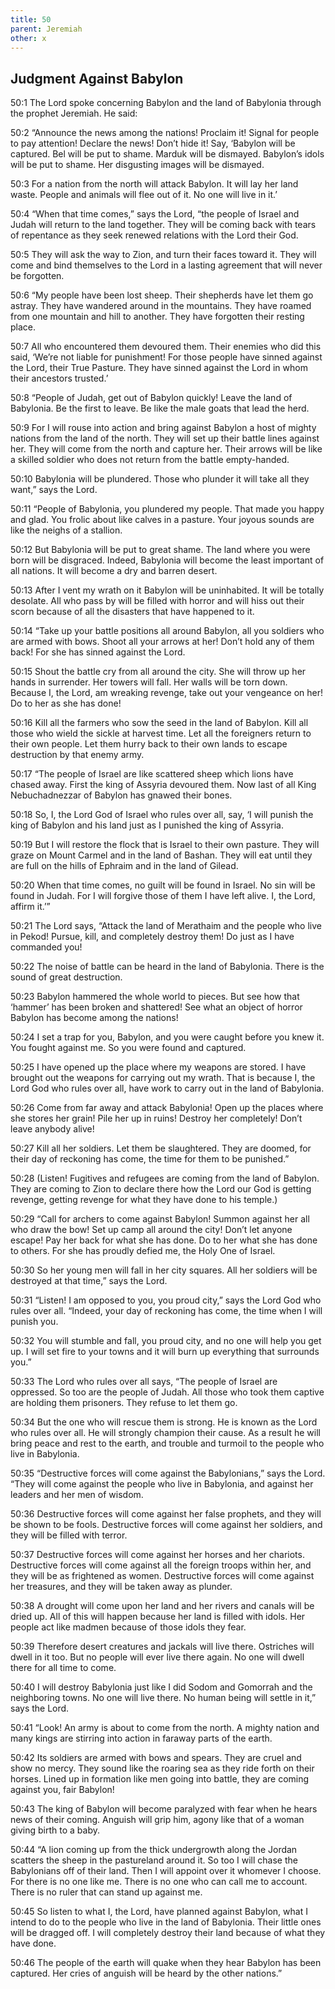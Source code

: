```yaml
---
title: 50
parent: Jeremiah
other: x
---
```



## Judgment Against Babylon

<a name="50:1">50:1</a> The Lord spoke concerning Babylon and the land of Babylonia through the prophet Jeremiah. He said:

<a name="50:2">50:2</a> “Announce the news among the nations! Proclaim it!
Signal for people to pay attention!
Declare the news! Don’t hide it! Say,
‘Babylon will be captured.
Bel will be put to shame.
Marduk will be dismayed.
Babylon’s idols will be put to shame.
Her disgusting images will be dismayed.

<a name="50:3">50:3</a> For a nation from the north will attack Babylon.
It will lay her land waste.
People and animals will flee out of it.
No one will live in it.’

<a name="50:4">50:4</a> “When that time comes,” says the Lord,
“the people of Israel and Judah will return to the land together.
They will be coming back with tears of repentance
as they seek renewed relations with the Lord their God.

<a name="50:5">50:5</a> They will ask the way to Zion,
and turn their faces toward it.
They will come and bind themselves to the Lord
in a lasting agreement that will never be forgotten.

<a name="50:6">50:6</a> “My people have been lost sheep.
Their shepherds have let them go astray.
They have wandered around in the mountains.
They have roamed from one mountain and hill to another.
They have forgotten their resting place.

<a name="50:7">50:7</a> All who encountered them devoured them.
Their enemies who did this said, ‘We’re not liable for punishment!
For those people have sinned against the Lord, their True Pasture.
They have sinned against the Lord in whom their ancestors trusted.’

<a name="50:8">50:8</a> “People of Judah, get out of Babylon quickly!
Leave the land of Babylonia.
Be the first to leave.
Be like the male goats that lead the herd.

<a name="50:9">50:9</a> For I will rouse into action and bring against Babylon
a host of mighty nations from the land of the north.
They will set up their battle lines against her.
They will come from the north and capture her.
Their arrows will be like a skilled soldier
who does not return from the battle empty-handed.

<a name="50:10">50:10</a> Babylonia will be plundered.
Those who plunder it will take all they want,”
says the Lord.

<a name="50:11">50:11</a> “People of Babylonia, you plundered my people.
That made you happy and glad.
You frolic about like calves in a pasture.
Your joyous sounds are like the neighs of a stallion.

<a name="50:12">50:12</a> But Babylonia will be put to great shame.
The land where you were born will be disgraced.
Indeed, Babylonia will become the least important of all nations.
It will become a dry and barren desert.

<a name="50:13">50:13</a> After I vent my wrath on it Babylon will be uninhabited.
It will be totally desolate.
All who pass by will be filled with horror and will hiss out their scorn
because of all the disasters that have happened to it.

<a name="50:14">50:14</a> “Take up your battle positions all around Babylon,
all you soldiers who are armed with bows.
Shoot all your arrows at her! Don’t hold any of them back!
For she has sinned against the Lord.

<a name="50:15">50:15</a> Shout the battle cry from all around the city.
She will throw up her hands in surrender.
Her towers will fall.
Her walls will be torn down.
Because I, the Lord, am wreaking revenge,
take out your vengeance on her!
Do to her as she has done!

<a name="50:16">50:16</a> Kill all the farmers who sow the seed in the land of Babylon.
Kill all those who wield the sickle at harvest time.
Let all the foreigners return to their own people.
Let them hurry back to their own lands
to escape destruction by that enemy army.

<a name="50:17">50:17</a> “The people of Israel are like scattered sheep
which lions have chased away.
First the king of Assyria devoured them.
Now last of all King Nebuchadnezzar of Babylon has gnawed their bones.

<a name="50:18">50:18</a> So, I, the Lord God of Israel who rules over all, say,
‘I will punish the king of Babylon and his land
just as I punished the king of Assyria.

<a name="50:19">50:19</a> But I will restore the flock that is Israel to their own pasture.
They will graze on Mount Carmel and in the land of Bashan.
They will eat until they are full
on the hills of Ephraim and in the land of Gilead.

<a name="50:20">50:20</a> When that time comes,
no guilt will be found in Israel.
No sin will be found in Judah.
For I will forgive those of them I have left alive.
I, the Lord, affirm it.’”

<a name="50:21">50:21</a> The Lord says,
“Attack the land of Merathaim
and the people who live in Pekod!
Pursue, kill, and completely destroy them!
Do just as I have commanded you!

<a name="50:22">50:22</a> The noise of battle can be heard in the land of Babylonia.
There is the sound of great destruction.

<a name="50:23">50:23</a> Babylon hammered the whole world to pieces.
But see how that ‘hammer’ has been broken and shattered!
See what an object of horror
Babylon has become among the nations!

<a name="50:24">50:24</a> I set a trap for you, Babylon,
and you were caught before you knew it.
You fought against me.
So you were found and captured.

<a name="50:25">50:25</a> I have opened up the place where my weapons are stored.
I have brought out the weapons for carrying out my wrath.
That is because I, the Lord God who rules over all,
have work to carry out in the land of Babylonia.

<a name="50:26">50:26</a> Come from far away and attack Babylonia!
Open up the places where she stores her grain!
Pile her up in ruins! Destroy her completely!
Don’t leave anybody alive!

<a name="50:27">50:27</a> Kill all her soldiers.
Let them be slaughtered.
They are doomed, for their day of reckoning has come,
the time for them to be punished.”

<a name="50:28">50:28</a> (Listen! Fugitives and refugees are coming from the land of Babylon.
They are coming to Zion to declare there
how the Lord our God is getting revenge,
getting revenge for what they have done to his temple.)

<a name="50:29">50:29</a> “Call for archers to come against Babylon!
Summon against her all who draw the bow!
Set up camp all around the city!
Don’t let anyone escape!
Pay her back for what she has done.
Do to her what she has done to others.
For she has proudly defied me,
the Holy One of Israel.

<a name="50:30">50:30</a> So her young men will fall in her city squares.
All her soldiers will be destroyed at that time,”
says the Lord.

<a name="50:31">50:31</a> “Listen! I am opposed to you, you proud city,”
says the Lord God who rules over all.
“Indeed, your day of reckoning has come,
the time when I will punish you.

<a name="50:32">50:32</a> You will stumble and fall, you proud city,
and no one will help you get up.
I will set fire to your towns
and it will burn up everything that surrounds you.”

<a name="50:33">50:33</a> The Lord who rules over all says,
“The people of Israel are oppressed.
So too are the people of Judah.
All those who took them captive are holding them prisoners.
They refuse to let them go.

<a name="50:34">50:34</a> But the one who will rescue them is strong.
He is known as the Lord who rules over all.
He will strongly champion their cause.
As a result he will bring peace and rest to the earth,
and trouble and turmoil to the people who live in Babylonia.

<a name="50:35">50:35</a> “Destructive forces will come against the Babylonians,” says the Lord.
“They will come against the people who live in Babylonia,
and against her leaders and her men of wisdom.

<a name="50:36">50:36</a> Destructive forces will come against her false prophets,
and they will be shown to be fools.
Destructive forces will come against her soldiers,
and they will be filled with terror.

<a name="50:37">50:37</a> Destructive forces will come against her horses and her chariots.
Destructive forces will come against all the foreign troops within her,
and they will be as frightened as women.
Destructive forces will come against her treasures,
and they will be taken away as plunder.

<a name="50:38">50:38</a> A drought will come upon her land
and her rivers and canals will be dried up.
All of this will happen because her land is filled with idols.
Her people act like madmen because of those idols they fear.

<a name="50:39">50:39</a> Therefore desert creatures and jackals will live there.
Ostriches will dwell in it too.
But no people will ever live there again.
No one will dwell there for all time to come.

<a name="50:40">50:40</a> I will destroy Babylonia just like I did
Sodom and Gomorrah and the neighboring towns.
No one will live there.
No human being will settle in it,”
says the Lord.

<a name="50:41">50:41</a> “Look! An army is about to come from the north.
A mighty nation and many kings are stirring into action
in faraway parts of the earth.

<a name="50:42">50:42</a> Its soldiers are armed with bows and spears.
They are cruel and show no mercy.
They sound like the roaring sea
as they ride forth on their horses.
Lined up in formation like men going into battle,
they are coming against you, fair Babylon!

<a name="50:43">50:43</a> The king of Babylon will become paralyzed with fear
when he hears news of their coming.
Anguish will grip him,
agony like that of a woman giving birth to a baby.

<a name="50:44">50:44</a> “A lion coming up from the thick undergrowth along the Jordan
scatters the sheep in the pastureland around it.
So too I will chase the Babylonians off of their land.
Then I will appoint over it whomever I choose.
For there is no one like me. There is no one who can call me to account.
There is no ruler that can stand up against me.

<a name="50:45">50:45</a> So listen to what I, the Lord, have planned against Babylon,
what I intend to do to the people who live in the land of Babylonia.
Their little ones will be dragged off.
I will completely destroy their land because of what they have done.

<a name="50:46">50:46</a> The people of the earth will quake when they hear Babylon has been captured.
Her cries of anguish will be heard by the other nations.”